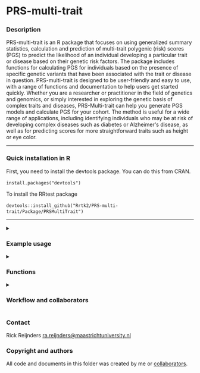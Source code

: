 # PRS-multi-trait


### Description
PRS-multi-trait is an R package that focuses on using generalized summary statistics, calculation and prediction of multi-trait polygenic (risk) scores (PGS) to predict the likelihood of an individual developing a particular trait or disease based on their genetic risk factors. The package includes functions for calculating PGS for individuals based on the presence of specific genetic variants that have been associated with the trait or disease in question. PRS-multi-trait is designed to be user-friendly and easy to use, with a range of functions and documentation to help users get started quickly. Whether you are a researcher or practitioner in the field of genetics and genomics, or simply interested in exploring the genetic basis of complex traits and diseases, PRS-Multi-trait can help you generate PGS models and calculate PGS for your cohort. The method is useful for a wide range of applications, including identifying individuals who may be at risk of developing complex diseases such as diabetes or Alzheimer's disease, as well as for predicting scores for more straightforward traits such as height or eye color.



---

### Quick installation in R
First, you need to install the devtools package. You can do this from CRAN.
```
install.packages("devtools")
```

To install the RRtest package
```
devtools::install_github("Rrtk2/PRS-multi-trait/Package/PRSMultiTrait")
```
---




<details>
<summary>

### Example usage

</summary>

Look at this [example](https://github.com/Rrtk2/PRS-multi-trait/blob/main/Protocols/Example_running_PGSv2.md) to generate a PGS model and afterward to calculate the PGS scores on an toy example.

---

</details>




<details>
<summary>

### Functions

</summary>
The PRSMultiTrait package contains several functions that can be used to calculate polygenic risk scores (PRS) for multiple traits using genome-wide association studies (GWAS) data. Here is a brief overview of the main functions in the package:


| Function        | Description                     |
|-----------| ----------------------------------|
| ``` installDependenciesAndData() ```  |Installs the programs and data required to run the package. |
| ``` getManifest(1) ```  |Retrieves the manifest file containing information about the GWAS studies used in the package.|
| ``` getTraits() ```  |Shows the available traits from the manifest.|
| ``` addGWAStoManifest() ```  |Adds a new GWAS study to the manifest.|
| ``` removeGWASfromManifest() ```  |Removes a GWAS study from the manifest.|
| ``` modifyGWASinManifest() ```  |Modifies a GWAS study in the manifest.|
| ``` calcPGS_LDAK(Trait, Model) ```  |Calculates a PGS model for the specified trait using the specified model.|
| ``` predPRS(bfile, Trait, OverlapSNPsOnly, Force) ```  |Predicts PRS values using the newly made model.|
| ``` collect_all_PRS(cohort) ```  |Collects PRS values for the specified cohort.|
 
 
Please note that this is a summary of the main functions of the package, and the package documentation should be consulted for more detailed information on how to use them.

---

</details>


<details>
<summary>

### Workflow and collaborators

</summary>

![Workflow](https://github.com/Rrtk2/PRS-multi-trait/blob/main/Workflows/Workflow.png)

### Collaborators
Rick Reijnders

Joshua Harvey

Valentin Laroche 

Jarno Koetsier

Niko Amiri

Ehsan Pishva


### Status of project
Setting up repository from existing project.

---

</details>


### Contact
Rick Reijnders ra.reijnders@maastrichtuniversity.nl



### Copyright and authors
All code and documents in this folder was created by me or [collaborators](https://github.com/Rrtk2/PRS-multi-trait/blob/main/AUTHORS.md).
